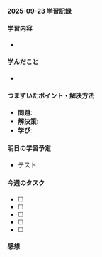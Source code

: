 #### 2025-09-23 学習記録

#### 学習内容
- 

#### 学んだこと
-

#### つまずいたポイント・解決方法
- **問題**:
- **解決策**:
- **学び**:

#### 明日の学習予定
- テスト

#### 今週のタスク
- [ ] 
- [ ] 
- [ ] 
- [ ] 
- [ ] 

#### 感想

